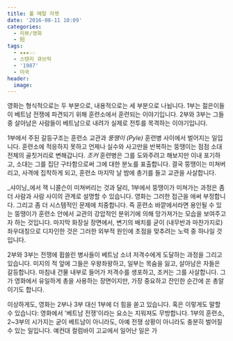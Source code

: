 ```yaml
---
title: 풀 메탈 자켓
date: '2016-08-11 10:09'
categories:
  - 리뷰/영화
  - 短
tags:
  - ★★★☆☆
  - 스탠리 큐브릭
  - '1987'
  - 미국
header:
  image:
---
```


영화는 형식적으로는 두 부분으로, 내용적으로는 세 부분으로 나뉩니다. 1부는 젊은이들이 베트남 전쟁에 파견되기 위해 훈련소에서 훈련되는 이야기입니다. 2부와 3부는 그들 중 살아남은 사람들이 베트남으로 내려가 실제로 전투를 목격하는 이야기입니다.

1부에서 주된 갈등구조는 훈련소 교관과 _뚱땡이 (Pyle)_ 훈련병 사이에서 벌어지는 일입니다. 훈련소에 적응하지 못하고 언제나 실수와 사고만을 반복하는 뚱땡이는 점점 소대 전체의 골칫거리로 변해갑니다. _조커_ 훈련병은 그를 도와주려고 해보지만 이내 포기하고, 소대는 그를 집단 구타함으로써 그에 대한 분노를 표출합니다. 결국 뚱땡이는 미쳐버리고, 사격에 집착하게 되고, 훈련소 마지막 날 밤에 총기를 들고 교관을 사살합니다.

_샤이닝_에서 잭 니콜슨이 미쳐버리는 것과 달리, 1부에서 뚱땡이가 미쳐가는 과정은 좀 더 사람과 사람 사이의 관계로 설명할 수 있습니다. 영화는 그러한 접근을 애써 부정합니다. 그리고 좀 더 시스템적인 문제에 치중합니다. 즉 훈련소 바깥에서라면 용인될 수 있는 뚱땡이가 훈련소 안에서 교관의 강압적인 분위기에 의해 망가져가는 모습을 보여주고자 하는 것입니다. 마지막 화장실 장면에서, 변기의 배치를 굳이 (내무반과 마찬가지로) 좌우대칭으로 디자인한 것은 그러한 외부적 원인에 초점을 맞추려는 노력 중 하나일 것입니다.

2부와 3부는 전쟁에 휩쓸린 병사들이 베트남 소녀 저격수에게 도달하는 과정을 그리고 있습니다. 미지의 적 앞에 그들은 우왕좌왕하고, 일부는 목숨을 잃고, 살아남은 자들은 갈등합니다. 마침내 건물 내부로 들어가 저격수를 생포하고, 조커는 그를 사살합니다. 그가 영화에서 유일하게 총을 사용하는 장면이지만, 가장 중요하고 잔인한 순간에 쏜 총알이기도 합니다.

이상하게도, 영화는 2부나 3부 대신 1부에 더 힘을 쏟고 있습니다. 혹은 이렇게도 말할 수 있습니다: 영화에서 '베트남 전쟁'이라는 요소는 지워져도 무방합니다. 1부의 훈련소, 2~3부의 시가지는 굳이 베트남이 아니라도, 아예 전쟁 상황이 아니라도 충분히 벌어질 수 있는 일입니다. 예컨대 컬럼바이 고교에서 일어난 일은 가

